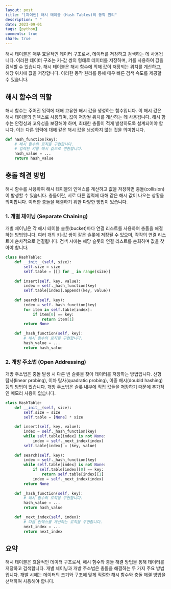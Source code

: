 ```yaml
---
layout: post
title: "[파이썬] 해시 테이블 (Hash Tables)의 동작 원리"
description: " "
date: 2023-09-01
tags: [python]
comments: true
share: true
---
```


해시 테이블은 매우 효율적인 데이터 구조로서, 데이터를 저장하고 검색하는 데 사용됩니다. 이러한 데이터 구조는 키-값 쌍의 형태로 데이터를 저장하며, 키를 사용하여 값을 검색할 수 있습니다. 해시 테이블은 해시 함수에 의해 값이 저장되는 위치를 계산하고, 해당 위치에 값을 저장합니다. 이러한 동작 원리를 통해 매우 빠른 검색 속도를 제공할 수 있습니다.

## 해시 함수의 역할

해시 함수는 주어진 입력에 대해 고유한 해시 값을 생성하는 함수입니다. 이 해시 값은 해시 테이블의 인덱스로 사용되며, 값이 저장될 위치를 계산하는 데 사용됩니다. 해시 함수는 안정성과 고유성을 보장해야 하며, 최대한 충돌이 적게 발생하도록 설계되어야 합니다. 이는 다른 입력에 대해 같은 해시 값을 생성하지 않는 것을 의미합니다.

```python
def hash_function(key):
    # 해시 함수의 로직을 구현합니다.
    # 입력된 키를 해시 값으로 변환합니다.
    hash_value = ... 
    return hash_value
```

## 충돌 해결 방법

해시 함수를 사용하여 해시 테이블의 인덱스를 계산하고 값을 저장하면 충돌(collision)이 발생할 수 있습니다. 충돌이란, 서로 다른 입력에 대해 같은 해시 값이 나오는 상황을 의미합니다. 이러한 충돌을 해결하기 위한 다양한 방법이 있습니다.

### 1. 개별 체이닝 (Separate Chaining)

개별 체이닝은 각 해시 테이블 슬롯(bucket)마다 연결 리스트를 사용하여 충돌을 해결하는 방법입니다. 여러 개의 키-값 쌍이 같은 슬롯에 저장될 수 있으며, 각각의 연결 리스트에 순차적으로 연결됩니다. 검색 시에는 해당 슬롯의 연결 리스트를 순회하며 값을 찾아야 합니다.

```python
class HashTable:
    def __init__(self, size):
        self.size = size
        self.table = [[] for _ in range(size)]
        
    def insert(self, key, value):
        index = self._hash_function(key)
        self.table[index].append((key, value))
        
    def search(self, key):
        index = self._hash_function(key)
        for item in self.table[index]:
            if item[0] == key:
                return item[1]
        return None
        
    def _hash_function(self, key):
        # 해시 함수의 로직을 구현합니다.
        hash_value = ...
        return hash_value
```

### 2. 개방 주소법 (Open Addressing)

개방 주소법은 충돌 발생 시 다른 빈 슬롯을 찾아 데이터를 저장하는 방법입니다. 선형 탐사(linear probing), 이차 탐사(quadratic probing), 이중 해시(doubld hashing) 등의 방법이 있습니다. 개방 주소법은 슬롯 내부에 직접 값들을 저장하기 때문에 추가적인 메모리 사용이 없습니다.

```python
class HashTable:
    def __init__(self, size):
        self.size = size
        self.table = [None] * size
        
    def insert(self, key, value):
        index = self._hash_function(key)
        while self.table[index] is not None:
            index = self._next_index(index)
        self.table[index] = (key, value)
        
    def search(self, key):
        index = self._hash_function(key)
        while self.table[index] is not None:
            if self.table[index][0] == key:
                return self.table[index][1]
            index = self._next_index(index)
        return None
        
    def _hash_function(self, key):
        # 해시 함수의 로직을 구현합니다.
        hash_value = ...
        return hash_value
    
    def _next_index(self, index):
        # 다음 인덱스를 계산하는 로직을 구현합니다.
        next_index = ...
        return next_index
```

## 요약

해시 테이블은 효율적인 데이터 구조로서, 해시 함수와 충돌 해결 방법을 통해 데이터를 저장하고 검색합니다. 개별 체이닝과 개방 주소법은 충돌을 해결하는 두 가지 주요 방법입니다. 개발 시에는 데이터의 크기와 구조에 맞게 적절한 해시 함수와 충돌 해결 방법을 선택하여 사용해야 합니다.